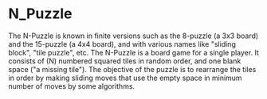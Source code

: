 # N_Puzzle
The N-Puzzle is known in finite versions such as the 8-puzzle (a 3x3 board) and the 15-puzzle (a 4x4 board), and  with various names like "sliding block", "tile puzzle", etc. The N-Puzzle is a board game for a single player. It  consists of (N) numbered squared tiles in random order, and one blank space ("a missing tile").  The objective of the puzzle is to rearrange the tiles in order by making sliding moves that use the empty space in minimum number of moves by some algorithms.
